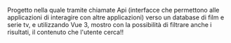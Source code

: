 Progetto nella quale tramite chiamate Api (interfacce che permettono alle applicazioni di interagire con altre applicazioni) verso un database di film e serie tv, e utilizzando Vue 3, mostro con la possibilità di filtrare anche i risultati, il contenuto che l'utente cerca!!
